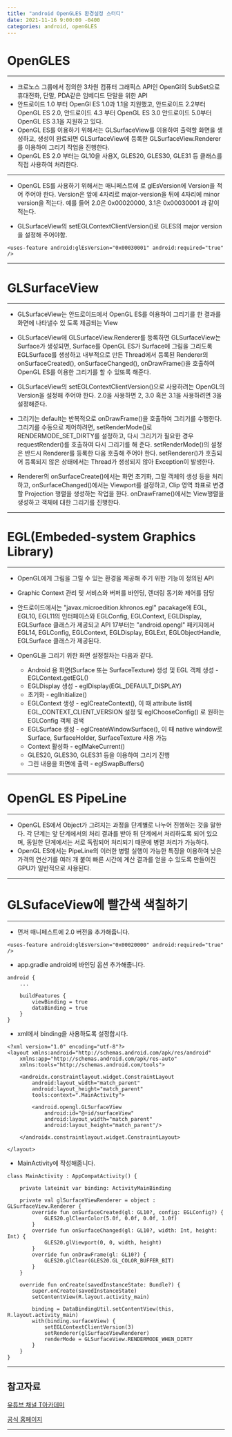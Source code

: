 ```yaml
---
title: "android OpenGLES 환경설정 스터디"
date: 2021-11-16 9:00:00 -0400
categories: android, openGLES
---
```


# OpenGLES

---

- 크로노스 그룹에서 정의한 3차원 컴퓨터 그래픽스 API인 OpenGl의 SubSet으로 휴대전화, 단말, PDA같은 임베디드 단말을 위한 API
- 안드로이드 1.0 부터 OpenGl ES 1.0과 1.1을 지원했고, 안드로이드 2.2부터 OpenGL ES 2.0, 안드로이드 4.3 부터 OpenGL ES 3.0 안드로이드 5.0부터 OpenGL ES 3.1을 지원하고 있다.
- OpenGL ES를 이용하기 위해서는 GLSurfaceView를 이용하여 출력할 화면을 생성하고, 생성이 완료되면 GLSurfaceView에 등록한 GLSurfaceView.Renderer를 이용하여 그리기 작업을 진행한다.
- OpenGL ES 2.0 부터는 GL10을 사용X, GLES20, GLES30, GLE31 등 클래스를 직접 사용하여 처리한다.

---

- OpenGL ES를 사용하기 위해서는 매니페스트에 <uses-features>로 glEsVersion에 Version을 적어 주어야 한다. Version은 앞에 4자리로 major-version을 뒤에 4자리에 minor version을 적는다.
  예를 들어 2.0은 0x00020000, 3.1은 0x00030001 과 같이 적는다.
  
- GLSurfaceView의 setEGLContextClientVersion()로 GLES의 major version을 설정해 주어야함.

```
<uses-feature android:glEsVersion="0x00030001" android:required="true" />
```

---


# GLSurfaceView

---

- GLSurfaceView는 안드로이드에서 OpenGL ES를 이용하여 그리기를 한 결과를 화면에 나타낼수 있 도록 제공되는 View
- GLSurfaceView에 GLSurfaceView.Renderer를 등록하면
  GLSurfaceView는 Surface가 생성되면, Surface를 OpenGL ES가 Surface에
  그림을 그리도록 EGLSurface를 생성하고 내부적으로 만든 Thread에서 등록된
  Renderer의 onSurfaceCreated(), onSurfaceChanged(), onDrawFrame()을 호출하여 OpenGL ES를 이용한 그리기를 할 수 있또록 해준다.
  
- GLSurfaceView의 setEGLContextClientVersion()으로 사용하려는 OpenGL의 Version을 설정해 주어야 한다. 2.0을 사용하면 2, 3.0 혹은 3.1을 사용하려면 3을 설정해준다.

- 그리기는 default는 반복적으로 onDrawFrame()을 호출하여 그리기를 수행한다. 그리기를 수동으로 제어하려면, setRenderMode()로 RENDERMODE_SET_DIRTY를 설정하고,
  다시 그리기가 필요한 경우 requestRender()를 호출하여 다시 그리기를 해 준다. setRenderMode()의 설정은 반드시 Renderer를 등록한 다음 호출해 주어야 한다.
  setRenderer()가 호출되어 등록되지 않은 상태에서는 Thread가 생성되지 않아 Exception이 발생한다.
  
- Renderer의 onSurfaceCreate()에서는 화면 초기화, 그릴 객체의 생성 등을 처리하고,
  onSurfaceChanged()에서는 Viewport를 설정하고, Clip 영역 좌표로 변경할 Projection 행렬을 생성하는 작업을 한다.
  onDrawFrame()에서는 View행렬을 생성하고 객체에 대한 그리기를 진행한다.
  
---

# EGL(Embeded-system Graphics Library)

---

- OpenGL에게 그림을 그릴 수 있는 환경을 제공해 주기 위한 기능이 정의된 API 
- Graphic Context 관리 및 서비스와 버퍼를 바인딩, 렌더링 동기화 제어를 담당
- 안드로이드에서는 "javax.microedition.khronos.egl" pacakage에 EGL, EGL10, EGL11의 인터페이스와 EGLConfig, EGLContext, EGLDisplay, EGLSurface 클래스가 제공되고
API 17부터는 "android.opengl" 패키지에서 EGL14, EGLConfig, EGLContext, EGLDisplay, EGLExt, EGLObjectHandle, EGLSurface 클래스가 제공된다.
  
- OpenGL을 그리기 위한 화면 설정절차는 다음과 같다.
  - Android 용 화면(Surface 또는 SurfaceTexture) 생성 및 EGL 객체 생성 - EGLContext.getEGL()
  - EGLDisplay 생성 - eglDisplay(EGL_DEFAULT_DISPLAY)
  - 초기화 - eglInitialize()
  - EGLContext 생성 - eglCreateContext(), 이 때 attribute list에 EGL_CONTEXT_CLIENT_VERSION 설정 및 eglChooseConfig() 로 원하는 EGLConfig 객체 검색
  - EGLSurface 생성 - eglCreateWindowSurface(), 이 때 native window로 Surface, SurfaceHolder, SurfaceTexture 사용 가능
  - Context 활성화 - eglMakeCurrent()
  - GLES20, GLES30, GLES31 등을 이용하여 그리기 진행
  - 그린 내용을 화면에 출력 - eglSwapBuffers()

---

# OpenGL ES PipeLine

---

- OpenGL ES에서 Object가 그려지는 과정을 단계별로 나누어 진행하는 것을 말한다. 각 단계는 앞 단계에서의 처리 결과를 받아 뒤 단계에서 처리하도록 되어 있으며, 동일한 단계에서는 서로 독립되어 처리되기 때문에 병렬 처리가 가능하다.
- OpenGL ES에서는 PipeLine의 이러한 병렬 실행이 가능한 특징을 이용하여 낮은 가격의 연산기를 여러 개 붙여 빠른 시간에 계산 결과를 얻을 수 있도록 만들어진 GPU가 일반적으로 사용된다.

---

# GLSufaceView에 빨간색 색칠하기

---

- 먼저 매니페스트에 2.0 버전을 추가해줍니다.

```
<uses-feature android:glEsVersion="0x00020000" android:required="true" />
```

- app.gradle android에 바인딩 옵션 추가해줍니다.
```
android {
    ...

    buildFeatures {
        viewBinding = true
        dataBinding = true
    }
}
```

- xml에서 binding을 사용하도록 설정합시다.
```
<?xml version="1.0" encoding="utf-8"?>
<layout xmlns:android="http://schemas.android.com/apk/res/android"
    xmlns:app="http://schemas.android.com/apk/res-auto"
    xmlns:tools="http://schemas.android.com/tools">

    <androidx.constraintlayout.widget.ConstraintLayout
        android:layout_width="match_parent"
        android:layout_height="match_parent"
        tools:context=".MainActivity">

        <android.opengl.GLSurfaceView
            android:id="@+id/surfaceView"
            android:layout_width="match_parent"
            android:layout_height="match_parent"/>

    </androidx.constraintlayout.widget.ConstraintLayout>

</layout>
```

- MainActivity에 작성해줍니다.
```
class MainActivity : AppCompatActivity() {

    private lateinit var binding: ActivityMainBinding

    private val glSurfaceViewRenderer = object : GLSurfaceView.Renderer {
        override fun onSurfaceCreated(gl: GL10?, config: EGLConfig?) {
            GLES20.glClearColor(5.0f, 0.0f, 0.0f, 1.0f)
        }
        override fun onSurfaceChanged(gl: GL10?, width: Int, height: Int) {
            GLES20.glViewport(0, 0, width, height)
        }
        override fun onDrawFrame(gl: GL10?) {
            GLES20.glClear(GLES20.GL_COLOR_BUFFER_BIT)
        }
    }

    override fun onCreate(savedInstanceState: Bundle?) {
        super.onCreate(savedInstanceState)
        setContentView(R.layout.activity_main)

        binding = DataBindingUtil.setContentView(this, R.layout.activity_main)
        with(binding.surfaceView) {
            setEGLContextClientVersion(3)
            setRenderer(glSurfaceViewRenderer)
            renderMode = GLSurfaceView.RENDERMODE_WHEN_DIRTY
        }
    }
}
```

---

## 참고자료

[유튜브 채널 T아카데미](https://youtu.be/PjroUrwpfRE)

[공식 홈페이지](https://developer.android.com/training/graphics/opengl/environment?hl=ko)

---